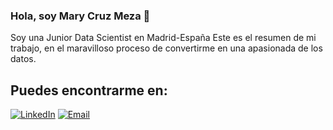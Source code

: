 ### Hola, soy Mary Cruz Meza  👋

Soy una Junior Data Scientist en Madrid-España
Este es el resumen de mi trabajo, en el maravilloso proceso de convertirme en una apasionada de los datos. 

## Puedes encontrarme en: 

[![LinkedIn](https://img.shields.io/badge/LinkedIn-0077B5?style=for-the-badge&logo=linkedin&logoColor=white)](https://www.linkedin.com/in/marycruzmezarivas/) [![Email](https://img.shields.io/badge/TUEMAILCOMPLETO-my_personal_email-EA4335?style=for-the-badge&logo=gmail&logoColor=BB001B&labelColor=FBBC05)](mailto:marycruzmezar@gmail.com)

